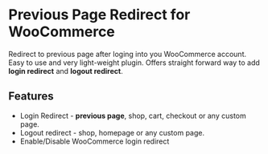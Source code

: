 # Previous Page Redirect for WooCommerce

Redirect to previous page after loging into you WooCommerce account. Easy to use and very light-weight plugin. Offers straight forward way to add **login redirect** and **logout redirect**.

## Features
- Login Redirect  - **previous page**, shop, cart, checkout or any custom page.
- Logout redirect - shop, homepage or any custom page.
- Enable/Disable WooCommerce login redirect

